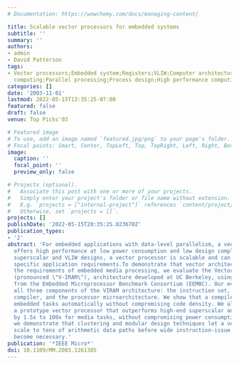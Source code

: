 ```yaml
---
# Documentation: https://wowchemy.com/docs/managing-content/

title: Scalable vector processors for embedded systems
subtitle: ''
summary: ''
authors:
- admin
- David Patterson
tags:
- Vector processors;Embedded system;Registers;VLIW;Computer architecture;Energy consumption;Embedded
  computing;Parallel processing;Process design;High performance computing
categories: []
date: '2003-11-01'
lastmod: 2022-05-15T13:35:25-07:00
featured: false
draft: false
venue: Top Picks'03

# Featured image
# To use, add an image named `featured.jpg/png` to your page's folder.
# Focal points: Smart, Center, TopLeft, Top, TopRight, Left, Right, BottomLeft, Bottom, BottomRight.
image:
  caption: ''
  focal_point: ''
  preview_only: false

# Projects (optional).
#   Associate this post with one or more of your projects.
#   Simply enter your project's folder or file name without extension.
#   E.g. `projects = ["internal-project"]` references `content/project/deep-learning/index.md`.
#   Otherwise, set `projects = []`.
projects: []
publishDate: '2022-05-15T20:35:25.023670Z'
publication_types:
- '2'
abstract: 'For embedded applications with data-level parallelism, a vector processor
  offers high performance at low power consumption and low design complexity. Unlike
  superscalar and VLIW designs, a vector processor is scalable and can optimally match
  specific application requirements.To demonstrate that vector architectures meet
  the requirements of embedded media processing, we evaluate the Vector IRAM, or VIRAM
  (pronounced \"V-IRAM\"), architecture developed at UC Berkeley, using benchmarks
  from the Embedded Microprocessor Benchmark Consortium (EEMBC). Our evaluation covers
  all three components of the VIRAM architecture: the instruction set, the vectorizing
  compiler, and the processor microarchitecture. We show that a compiler can vectorize
  embedded tasks automatically without compromising code density. We also describe
  a prototype vector processor that outperforms high-end superscalar and VLIW designs
  by 1.5x to 100x for media tasks, without compromising power consumption. Finally,
  we demonstrate that clustering and modular design techniques let a vector processor
  scale to tens of arithmetic data paths before wide instruction-issue capabilities
  become necessary.'
publication: '*IEEE Micro*'
doi: 10.1109/MM.2003.1261385
---
```

